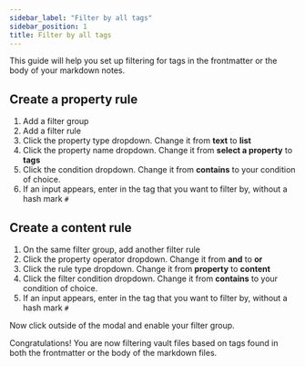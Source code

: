 ```yaml
---
sidebar_label: "Filter by all tags"
sidebar_position: 1
title: Filter by all tags
---
```


This guide will help you set up filtering for tags in the frontmatter or the body of your markdown notes.

## Create a property rule

1. Add a filter group
2. Add a filter rule
3. Click the property type dropdown. Change it from **text** to **list**
4. Click the property name dropdown. Change it from **select a property** to **tags**
5. Click the condition dropdown. Change it from **contains** to your condition of choice.
6. If an input appears, enter in the tag that you want to filter by, without a hash mark `#`

## Create a content rule

1. On the same filter group, add another filter rule
2. Click the property operator dropdown. Change it from **and** to **or**
3. Click the rule type dropdown. Change it from **property** to **content**
4. Click the filter condition dropdown. Change it from **contains** to your condition of choice.
5. If an input appears, enter in the tag that you want to filter by, without a hash mark `#`

Now click outside of the modal and enable your filter group.

Congratulations! You are now filtering vault files based on tags found in both the frontmatter or the body of the markdown files.
